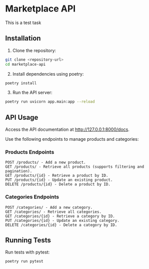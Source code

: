 
# Marketplace API

This is a test task


## Installation

1. Clone the repository:

```bash
git clone <repository-url>
cd marketplace-api
```

2. Install dependencies using poetry:
```bash
poetry install
```
3. Run the API server:
```bash
poetry run uvicorn app.main:app --reload
```

## API Usage

Access the API documentation at http://127.0.0.1:8000/docs.

Use the following endpoints to manage products and categories:

### Products Endpoints

    POST /products/ - Add a new product.
    GET /products/ - Retrieve all products (supports filtering and pagination).
    GET /products/{id} - Retrieve a product by ID.
    PUT /products/{id} - Update an existing product.
    DELETE /products/{id} - Delete a product by ID.

### Categories Endpoints

    POST /categories/ - Add a new category.
    GET /categories/ - Retrieve all categories.
    GET /categories/{id} - Retrieve a category by ID.
    PUT /categories/{id} - Update an existing category.
    DELETE /categories/{id} - Delete a category by ID.
## Running Tests

Run tests with pytest:

```bash
poetry run pytest

```

